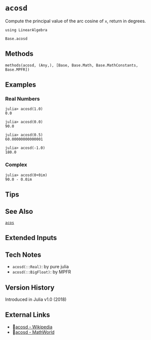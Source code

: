 # `acosd`

Compute the principal value of the arc cosine of `x`,
return in degrees.

```@setup repl_only
using LinearAlgebra
```
```@docs
Base.acosd
```


## Methods

```@repl
methods(acosd, (Any,), [Base, Base.Math, Base.MathConstants, Base.MPFR])
```


## Examples

### Real Numbers
```jldoctest
julia> acosd(1.0)
0.0

julia> acosd(0.0)
90.0

julia> acosd(0.5)
60.00000000000001

julia> acosd(-1.0)
180.0
```

### Complex
```jldoctest
julia> acosd(0+0im)
90.0 - 0.0im
```

## Tips


## See Also

[`acos`](@ref)


## Extended Inputs


## Tech Notes

- `acosd(::Real)`: by pure julia
- `acosd(::BigFloat)`: by MPFR


## Version History

Introduced in Julia v1.0 (2018)


## External Links
- 🔗[acosd - Wikipedia](https://en.wikipedia.org/wiki/ )
- 🔗[acosd - MathWorld](https://mathworld.wolfram.com/ )
